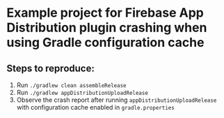 # Example project for Firebase App Distribution plugin crashing when using Gradle configuration cache

## Steps to reproduce:

1. Run `./gradlew clean assembleRelease`
2. Run `./gradlew appDistributionUploadRelease`
3. Observe the crash report after running `appDistributionUploadRelease` with configuration cache enabled in `gradle.properties`

